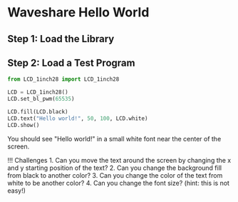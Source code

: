 # Waveshare Hello World

## Step 1: Load the Library

## Step 2: Load a Test Program

```py
from LCD_1inch28 import LCD_1inch28

LCD = LCD_1inch28()  
LCD.set_bl_pwm(65535)

LCD.fill(LCD.black)    
LCD.text("Hello world!", 50, 100, LCD.white)
LCD.show()
```

You should see "Hello world!" in a small white font near the center of the screen.

!!! Challenges
    1. Can you move the text around the screen by changing the x and y starting position of the text?
    2. Can you change the background fill from black to another color?
    3. Can you change the color of the text from white to be another color?
    4. Can you change the font size? (hint: this is not easy!)